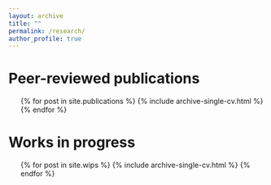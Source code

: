 ```yaml
---
layout: archive
title: ""
permalink: /research/
author_profile: true
---
```



Peer-reviewed publications
======

<ul>{% for post in site.publications %}
{% include archive-single-cv.html %}
{% endfor %}</ul>
  

Works in progress
======

<ul>{% for post in site.wips %}
    {% include archive-single-cv.html %}
{% endfor %}</ul>

<!-- idea: list the badge types in an html, then include them somehow, and maybe specify just the pair of urls somehow? not clear to me how to do this. Maybe the thing to do is straight up list every publication in a plain html file. you can still link the posts using the urls probably. -->

